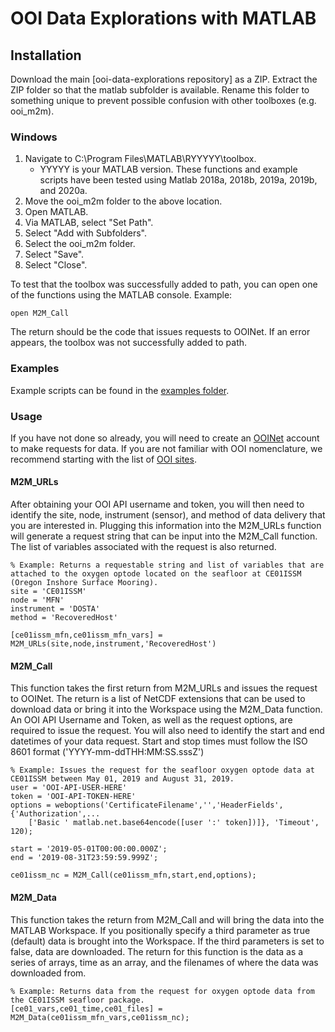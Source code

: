 # OOI Data Explorations with MATLAB

## Installation

Download the main [ooi-data-explorations repository] as a ZIP.
Extract the ZIP folder so that the matlab subfolder is available.
Rename this folder to something unique to prevent possible confusion with other toolboxes (e.g. ooi_m2m).

### Windows
1. Navigate to C:\Program Files\MATLAB\RYYYYY\toolbox. 
	- YYYYY is your MATLAB version. These functions and example scripts have been tested using Matlab 2018a, 2018b, 2019a, 2019b, and 2020a.  
2. Move the ooi_m2m folder to the above location.
3. Open MATLAB.
4. Via MATLAB, select "Set Path".
5. Select "Add with Subfolders".
6. Select the ooi_m2m folder.
7. Select "Save".
8. Select "Close".

To test that the toolbox was successfully added to path, you can open one of the functions using the MATLAB console. Example: 

 ```
 open M2M_Call
 ```

The return should be the code that issues requests to OOINet. If an error appears, the toolbox was not successfully added to path.


### Examples
Example scripts can be found in the [examples folder](https://github.com/oceanobservatories/ooi-data-explorations/tree/master/matlab/examples).


### Usage
If you have not done so already, you will need to create an [OOINet](https://ooinet.oceanobservatories.org/) account to make requests for data. 
If you are not familiar with OOI nomenclature, we recommend starting with the list of [OOI sites](https://oceanobservatories.org/site-list/).

#### M2M_URLs
After obtaining your OOI API username and token, you will then need to identify the site, node, instrument (sensor), and method of data delivery that you are interested in. 
Plugging this information into the M2M_URLs function will generate a request string that can be input into the M2M_Call function. The list of variables associated with the request is also returned.

```
% Example: Returns a requestable string and list of variables that are attached to the oxygen optode located on the seafloor at CE01ISSM (Oregon Inshore Surface Mooring).
site = 'CE01ISSM'
node = 'MFN'
instrument = 'DOSTA'
method = 'RecoveredHost'

[ce01issm_mfn,ce01issm_mfn_vars] = M2M_URLs(site,node,instrument,'RecoveredHost')
```

#### M2M_Call

This function takes the first return from M2M_URLs and issues the request to OOINet. The return is a list of NetCDF extensions that can be used to download data or bring it into the Workspace using the M2M_Data function.
An OOI API Username and Token, as well as the request options, are required to issue the request. You will also need to identify the start and end datetimes of your data request.
Start and stop times must follow the ISO 8601 format ('YYYY-mm-ddTHH:MM:SS.sssZ')

```
% Example: Issues the request for the seafloor oxygen optode data at CE01ISSM between May 01, 2019 and August 31, 2019.
user = 'OOI-API-USER-HERE'
token = 'OOI-API-TOKEN-HERE'
options = weboptions('CertificateFilename','','HeaderFields',{'Authorization',...
    ['Basic ' matlab.net.base64encode([user ':' token])]}, 'Timeout', 120);

start = '2019-05-01T00:00:00.000Z'; 
end = '2019-08-31T23:59:59.999Z';

ce01issm_nc = M2M_Call(ce01issm_mfn,start,end,options);  
```


#### M2M_Data
This function takes the return from M2M_Call and will bring the data into the MATLAB Workspace. If you positionally specify a third parameter as true (default) data is brought into the Workspace. 
If the third parameters is set to false, data are downloaded. 
The return for this function is the data as a series of arrays, time as an array, and the filenames of where the data was downloaded from.

```
% Example: Returns data from the request for oxygen optode data from the CE01ISSM seafloor package.
[ce01_vars,ce01_time,ce01_files] = M2M_Data(ce01issm_mfn_vars,ce01issm_nc);
```
